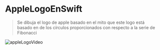 # AppleLogoEnSwift
>Se dibuja el logo de apple basado en el mito que este logo está basado en de los círculos proporcionados con respecto a la serie de Fibonacci


![appleLogoVideo](https://user-images.githubusercontent.com/70162973/177883643-3b25b52e-8aa5-4daa-9c86-26050cef24bd.gif)
